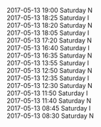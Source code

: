 2017-05-13 19:00 Saturday  N  
2017-05-13 18:25 Saturday  I  
2017-05-13 18:20 Saturday  N  
2017-05-13 18:05 Saturday  I  
2017-05-13 17:20 Saturday  N  
2017-05-13 16:40 Saturday  I  
2017-05-13 16:35 Saturday  N  
2017-05-13 13:55 Saturday  I  
2017-05-13 12:50 Saturday  N  
2017-05-13 12:35 Saturday  I  
2017-05-13 12:30 Saturday  N  
2017-05-13 11:50 Saturday  I  
2017-05-13 11:40 Saturday  N  
2017-05-13 08:45 Saturday  I  
2017-05-13 08:30 Saturday  N  
